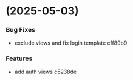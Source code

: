 #  (2025-05-03)


### Bug Fixes

* exclude views and fix login template cff89b9


### Features

* add auth views c5238de



